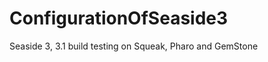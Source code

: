 ConfigurationOfSeaside3
=======================

Seaside 3, 3.1 build testing on Squeak, Pharo and GemStone
